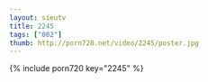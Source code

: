 ```yaml
--- 
layout: sieutv
title: 2245
tags: ["002"]
thumb: http://porn720.net/video/2245/poster.jpg
---
```

{% include porn720 key="2245" %} 

